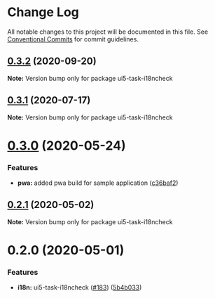 # Change Log

All notable changes to this project will be documented in this file.
See [Conventional Commits](https://conventionalcommits.org) for commit guidelines.

## [0.3.2](https://github.com/petermuessig/ui5-ecosystem-showcase/compare/ui5-task-i18ncheck@0.3.1...ui5-task-i18ncheck@0.3.2) (2020-09-20)

**Note:** Version bump only for package ui5-task-i18ncheck





## [0.3.1](https://github.com/petermuessig/ui5-ecosystem-showcase/compare/ui5-task-i18ncheck@0.3.0...ui5-task-i18ncheck@0.3.1) (2020-07-17)

**Note:** Version bump only for package ui5-task-i18ncheck





# [0.3.0](https://github.com/petermuessig/ui5-ecosystem-showcase/compare/ui5-task-i18ncheck@0.2.1...ui5-task-i18ncheck@0.3.0) (2020-05-24)


### Features

* **pwa:** added pwa build for sample application ([c36baf2](https://github.com/petermuessig/ui5-ecosystem-showcase/commit/c36baf24ed93e4e3634374c7ddcd426b8818876f))





## [0.2.1](https://github.com/petermuessig/ui5-ecosystem-showcase/compare/ui5-task-i18ncheck@0.2.0...ui5-task-i18ncheck@0.2.1) (2020-05-02)

**Note:** Version bump only for package ui5-task-i18ncheck





# 0.2.0 (2020-05-01)


### Features

* **i18n:** ui5-task-i18ncheck ([#183](https://github.com/petermuessig/ui5-ecosystem-showcase/issues/183)) ([5b4b033](https://github.com/petermuessig/ui5-ecosystem-showcase/commit/5b4b033f8b7bdd57f9d1a93045740b55747b1611))
